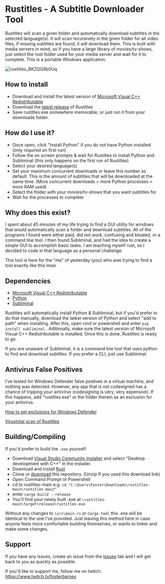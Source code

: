 
# Rustitles - A Subtitle Downloader Tool

Rustitles will scan a given folder and automatically download subtitles in the selected language(s). It will scan recursively in the given folder for all video files, if missing subtitles are found, it will download them. This is built with media servers in mind, so if you have a large library of movies/tv-shows, just select the root folder used for your media server and wait for it to complete. This is a portable Windows application.

![rustitles_BKZQG9b0Uq](https://github.com/user-attachments/assets/bebb1cc4-cd3f-44f3-b42d-25723034a4d4)

## How to install

- Download and install the latest version of [Microsoft Visual C++ Redistributable](https://aka.ms/vs/17/release/vc_redist.x64.exe)
- Download the [latest release](https://github.com/fosterbarnes/rustitles/releases/download/v1.0.2/rustitles.exe) of Rustitles
- Save rustitles.exe somewhere memorable, or just run it from your downloads folder.

## How do I use it?

- Once open, click "Install Python" if you do not have Python installed (only required on first run)
- Follow the on screen prompts & wait for Rustitles to install Python and Subliminal (this only happens on the first run of Rustitles)
- Select your desired language(s)
- Set your maximum concurrent downloads or leave this number as default. This is the amount of subtitles that will be downloaded at the same time. (More concurrent downloads = more Python processes = more RAM used)
- Select the folder with your movies/tv-shows that you want subtitles for
- Wait for the processes to complete

## Why does this exist?

I spent about 45 minutes of my life trying to find a GUI utility for windows that would automatically scan a folder and download subtitles. All of the programs I found were either paid, did not work, confusing and bloated, or a command line tool. I then found Subliminal, and had the idea to create a simple GUI to accomplish basic tasks. I am teaching myself rust, so I decided to code in that language as a personal challenge.

This tool is here for the "me" of yesterday (you) who was trying to find a tool exactly like this lmao

## Dependencies

- [Microsoft Visual C++ Redistributable](https://aka.ms/vs/17/release/vc_redist.x64.exe)
- [Python](https://www.python.org/downloads/)
- [Subliminal](https://github.com/Diaoul/subliminal)

Rustitles will automatically install Python & Subliminal, but if you'd prefer to do that manually, download the latest version of Python and select "add to path" when installing. After this, open cmd or powershell and enter 
```pip install subliminal``` . Aditionally, make sure the latest version of Microsoft Visual C++ Redistributable is installed. Once this is done, Rustitles is ready to go.

If you are unaware of Subliminal, it is a command line tool that uses python to find and download subtitles. If you prefer a CLI, just use Subliminal.

## Antivirus False Positives

I've tested for Windows Defender false postives in a virtual machine, and nothing was detected. However, any app that is not codesigned has a chance of tripping your antivirus (codesigning is very, very expensive). If this happens, add "rustitles.exe" or the folder therein as an exclusion for your antivirus. 

[How to set exclusions for Windows Defender](https://www.elevenforum.com/t/add-or-remove-exclusions-for-microsoft-defender-antivirus-in-windows-11.8797/#One)

[Virustotal scan of Rustitles](https://www.virustotal.com/gui/file/cc05fb32c293f71eeb30d898000add1a51e5e1a9d2c5fa94b119bba32c1fecf2?nocache=1)

## Building/Compiling

If you'd prefer to build the `.exe` yourself: 
- Download [Visual Studio Community Installer](https://visualstudio.microsoft.com/downloads/) and select "Desktop development with C++" in the installer.
- Download and install [Rust](https://www.rust-lang.org/tools/install)
- Clone or [download](https://github.com/fosterbarnes/rustitles/archive/refs/heads/main.zip) this repository. (Unzip if you used this download link)
- Open Command Prompt or Powershell
- cd to rustitles-main e.g. ```cd "C:\Users\Foster\Downloads\rustitles-main\rustitles-main"```
- enter ```cargo build --release```
- You'll find your newly built .exe at `\rustitles-main\target\release\rustitles.exe`

Without any changes to `\src\main.rs` or `Cargo.toml` this .exe will be identical to the one I've provided. Just leaving this method here in case anyone feels more comfortable building themselves, or wants to tinker and make some changes.

## Support

If you have any issues, create an issue from the [Issues](https://github.com/fosterbarnes/rustitles/issues) tab and I will get back to you as quickly as possible.

If you'd like to support me, follow me on twitch:
https://www.twitch.tv/fosterbarnes
